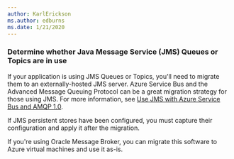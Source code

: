 ```yaml
---
author: KarlErickson
ms.author: edburns
ms.date: 1/21/2020
---
```


### Determine whether Java Message Service (JMS) Queues or Topics are in use

If your application is using JMS Queues or Topics, you'll need to migrate them to an externally-hosted JMS server. Azure Service Bus and the Advanced Message Queuing Protocol can be a great migration strategy for those using JMS. For more information, see [Use JMS with Azure Service Bus and AMQP 1.0](/azure/service-bus-messaging/service-bus-java-how-to-use-jms-api-amqp).

If JMS persistent stores have been configured, you must capture their configuration and apply it after the migration.

If you're using Oracle Message Broker, you can migrate this software to Azure virtual machines and use it as-is.
